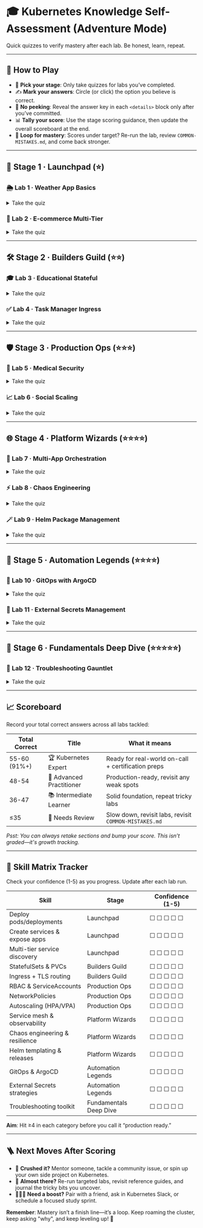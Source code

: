 # 🎓 Kubernetes Knowledge Self-Assessment (Adventure Mode)

Quick quizzes to verify mastery after each lab. Be honest, learn, repeat.

---

## 🚀 How to Play
- 🧭 **Pick your stage**: Only take quizzes for labs you’ve completed.
- ✍️ **Mark your answers**: Circle (or click) the option you believe is correct.
- 🔐 **No peeking**: Reveal the answer key in each `<details>` block only after you’ve committed.
- 📊 **Tally your score**: Use the stage scoring guidance, then update the overall scoreboard at the end.
- 🔁 **Loop for mastery**: Scores under target? Re-run the lab, review `COMMON-MISTAKES.md`, and come back stronger.

---

## 🧭 Stage 1 · Launchpad (⭐)

### 🌦️ Lab 1 · Weather App Basics
<details>
<summary>Take the quiz</summary>

1. **What command creates a deployment?**
   - [ ] A) `kubectl deploy weather-app --image=weather-app:latest`
   - [ ] B) `kubectl create deployment weather-app --image=weather-app:latest`
   - [ ] C) `kubectl apply -f deployment.yaml`
   - [ ] D) Both B and C
2. **What does `replicas: 3` mean in a Deployment?**
   - [ ] A) Create 3 different Deployments
   - [ ] B) Run 3 identical pods
   - [ ] C) Create 3 Services
   - [ ] D) Scale the cluster to 3 nodes
3. **How do you expose a deployment externally in Minikube?**
   - [ ] A) `kubectl expose deployment weather-app --type=ClusterIP`
   - [ ] B) `kubectl expose deployment weather-app --type=LoadBalancer` + `minikube tunnel`
   - [ ] C) `kubectl create service weather-app`
   - [ ] D) `kubectl port-forward`
4. **Command to see real-time pod status changes?**
   - [ ] A) `kubectl get pods --watch`
   - [ ] B) `kubectl describe pods`
   - [ ] C) `kubectl logs pods`
   - [ ] D) `kubectl status pods`
5. **A pod is in `CrashLoopBackOff`. First debugging step?**
   - [ ] A) Delete and recreate it
   - [ ] B) Check pod logs: `kubectl logs <pod-name>`
   - [ ] C) Restart the cluster
   - [ ] D) Change the image

**Answer key**: 1️⃣ D · 2️⃣ B · 3️⃣ B · 4️⃣ A · 5️⃣ B  
**Scoring**: 5/5 = ⭐⭐ Rocket ready · 3-4 = ⭐ Solid launch · ≤2 = 🔄 Re-fly Lab 1
</details>

### 🛒 Lab 2 · E-commerce Multi-Tier
<details>
<summary>Take the quiz</summary>

1. **How do backend pods discover the PostgreSQL service?**
   - [ ] A) Hardcoded IP address
   - [ ] B) DNS: `postgres.ecommerce-app.svc.cluster.local`
   - [ ] C) Environment variable only
   - [ ] D) They can’t communicate
2. **What does a ConfigMap provide?**
   - [ ] A) Sensitive password storage
   - [ ] B) Non-sensitive configuration data
   - [ ] C) Container images
   - [ ] D) Pod replicas
3. **Frontend connects to backend via?**
   - [ ] A) Pod IP directly
   - [ ] B) Service name (e.g., `backend-service`)
   - [ ] C) Node IP
   - [ ] D) External URL
4. **Why use multiple Services?**
   - [ ] A) Each tier needs its own load balancer
   - [ ] B) Separate concerns (frontend/backend/database)
   - [ ] C) Required by Kubernetes
   - [ ] D) No reason
5. **Command to check Service endpoints?**
   - [ ] A) `kubectl get services`
   - [ ] B) `kubectl get endpoints`
   - [ ] C) `kubectl describe service <name>`
   - [ ] D) Both B and C

**Answer key**: 1️⃣ B · 2️⃣ B · 3️⃣ B · 4️⃣ B · 5️⃣ D  
**Scoring**: 5/5 = ⭐⭐ Multi-tier master · 3-4 = ⭐ Keep refining · ≤2 = 🔄 Revisit Lab 2 routing
</details>

---

## 🛠️ Stage 2 · Builders Guild (⭐⭐)

### 🎓 Lab 3 · Educational Stateful
<details>
<summary>Take the quiz</summary>

1. **Difference between Deployment and StatefulSet?**
   - [ ] A) StatefulSet maintains pod identity/order; Deployment doesn’t
   - [ ] B) No difference
   - [ ] C) StatefulSet only for databases
   - [ ] D) Deployment is newer
2. **What is a PersistentVolumeClaim (PVC)?**
   - [ ] A) Request for storage by a pod
   - [ ] B) Physical disk
   - [ ] C) ConfigMap for storage
   - [ ] D) Service for volumes
3. **Why use StatefulSet for PostgreSQL?**
   - [ ] A) Data must survive pod restarts
   - [ ] B) Ordered deployment
   - [ ] C) Stable network identity
   - [ ] D) All of the above
4. **What happens to data if pod restarts?**
   - [ ] A) Lost forever
   - [ ] B) Persists if PVC attached
   - [ ] C) Automatically backed up
   - [ ] D) Duplicated
5. **Command to check persistent volumes?**
   - [ ] A) `kubectl get pv`
   - [ ] B) `kubectl get pvc`
   - [ ] C) Both A and B
   - [ ] D) `kubectl get volumes`

**Answer key**: 1️⃣ A · 2️⃣ A · 3️⃣ D · 4️⃣ B · 5️⃣ C  
**Scoring**: 5/5 = ⭐⭐⭐ Storage sage · 3-4 = ⭐⭐ Review persistence · ≤2 = 🔄 Replay Lab 3 slowly
</details>

### ✅ Lab 4 · Task Manager Ingress
<details>
<summary>Take the quiz</summary>

1. **What is Ingress?**
   - [ ] A) A type of Service
   - [ ] B) HTTP/HTTPS routing to Services
   - [ ] C) Firewall rules
   - [ ] D) Pod security
2. **Ingress requires what to work?**
   - [ ] A) Nothing—built in
   - [ ] B) Ingress Controller (nginx, traefik, etc.)
   - [ ] C) Cloud provider only
   - [ ] D) External DNS
3. **What does TLS in Ingress provide?**
   - [ ] A) Faster routing
   - [ ] B) HTTPS encryption
   - [ ] C) Load balancing
   - [ ] D) Service discovery
4. **Path-based routing example:**
   - [ ] A) `/api` → backend, `/` → frontend
   - [ ] B) Different ports
   - [ ] C) Different namespaces
   - [ ] D) Different clusters
5. **Check Ingress status:**
   - [ ] A) `kubectl get ingress`
   - [ ] B) `kubectl describe ingress <name>`
   - [ ] C) Check if ADDRESS field is populated
   - [ ] D) All of the above

**Answer key**: 1️⃣ B · 2️⃣ B · 3️⃣ B · 4️⃣ A · 5️⃣ D  
**Scoring**: 5/5 = ⭐⭐⭐ Ingress ace · 3-4 = ⭐⭐ Keep practicing · ≤2 = 🔄 Re-run Lab 4 configuration
</details>

---

## 🛡️ Stage 3 · Production Ops (⭐⭐⭐)

### 🏥 Lab 5 · Medical Security
<details>
<summary>Take the quiz</summary>

1. **What is RBAC?**
   - [ ] A) Resource-Based Access Control
   - [ ] B) Role-Based Access Control
   - [ ] C) Rule-Based Access Control
   - [ ] D) Random Access Control
2. **What does NetworkPolicy control?**
   - [ ] A) Internet access
   - [ ] B) Pod-to-pod communication
   - [ ] C) Service routing
   - [ ] D) Storage access
3. **Difference between Secret and ConfigMap?**
   - [ ] A) No difference
   - [ ] B) Secrets are base64 encoded
   - [ ] C) Secrets for sensitive data, ConfigMap for non-sensitive
   - [ ] D) Both B and C
4. **What is a ServiceAccount?**
   - [ ] A) User account
   - [ ] B) Identity for pods to access K8s API
   - [ ] C) Database account
   - [ ] D) Service configuration
5. **NetworkPolicy “Ingress” means?**
   - [ ] A) HTTP ingress controller
   - [ ] B) Incoming traffic TO the pod
   - [ ] C) Outgoing traffic FROM the pod
   - [ ] D) External traffic only

**Answer key**: 1️⃣ B · 2️⃣ B · 3️⃣ D · 4️⃣ B · 5️⃣ B  
**Scoring**: 5/5 = ⭐⭐⭐ Security sentinel · 3-4 = ⭐⭐ Review RBAC/NetworkPolicies · ≤2 = 🔄 Revisit Lab 5
</details>

### 📈 Lab 6 · Social Scaling
<details>
<summary>Take the quiz</summary>

1. **What does HorizontalPodAutoscaler (HPA) do?**
   - [ ] A) Increases pod memory
   - [ ] B) Adds more replicas based on metrics
   - [ ] C) Increases node count
   - [ ] D) Upgrades container images
2. **HPA requires what to function?**
   - [ ] A) Nothing
   - [ ] B) Metrics Server
   - [ ] C) Prometheus
   - [ ] D) Manual scaling
3. **Resource requests are needed for HPA because?**
   - [ ] A) HPA calculates % of requested resources
   - [ ] B) Security requirement
   - [ ] C) Not needed
   - [ ] D) Cost tracking
4. **What is VPA (VerticalPodAutoscaler)?**
   - [ ] A) Adds more pods
   - [ ] B) Increases CPU/memory of existing pods
   - [ ] C) Scales nodes
   - [ ] D) Same as HPA
5. **Check HPA status:**
   - [ ] A) `kubectl get hpa`
   - [ ] B) `kubectl describe hpa <name>`
   - [ ] C) `kubectl top pods`
   - [ ] D) All of the above

**Answer key**: 1️⃣ B · 2️⃣ B · 3️⃣ A · 4️⃣ B · 5️⃣ D  
**Scoring**: 5/5 = ⭐⭐⭐⭐ Scaling maestro · 3-4 = ⭐⭐⭐ Tune autoscaling · ≤2 = 🔄 Revisit Lab 6 metrics
</details>

---

## 🌐 Stage 4 · Platform Wizards (⭐⭐⭐⭐)

### 🧩 Lab 7 · Multi-App Orchestration
<details>
<summary>Take the quiz</summary>

1. **What is a Service Mesh?**
   - [ ] A) Multiple services
   - [ ] B) Infrastructure layer for service-to-service communication
   - [ ] C) Mesh network topology
   - [ ] D) Service discovery
2. **Istio provides what capabilities?**
   - [ ] A) Traffic management, security, observability
   - [ ] B) Just load balancing
   - [ ] C) Only monitoring
   - [ ] D) Container runtime
3. **What is a sidecar proxy?**
   - [ ] A) Extra container in pod handling networking
   - [ ] B) Secondary pod
   - [ ] C) Backup container
   - [ ] D) Security scanner
4. **Prometheus is used for?**
   - [ ] A) Log aggregation
   - [ ] B) Metrics collection and alerting
   - [ ] C) Container orchestration
   - [ ] D) CI/CD
5. **Grafana is used for?**
   - [ ] A) Metrics collection
   - [ ] B) Metrics visualization (dashboards)
   - [ ] C) Log storage
   - [ ] D) Container builds

**Answer key**: 1️⃣ B · 2️⃣ A · 3️⃣ A · 4️⃣ B · 5️⃣ B  
**Scoring**: 5/5 = ⭐⭐⭐⭐ Mesh mage · 3-4 = ⭐⭐⭐ Review Istio/observability · ≤2 = 🔄 Revisit Lab 7
</details>

### ⚡ Lab 8 · Chaos Engineering
<details>
<summary>Take the quiz</summary>

1. **What is Chaos Engineering?**
   - [ ] A) Breaking things randomly
   - [ ] B) Controlled experiments to test resilience
   - [ ] C) Stressing servers
   - [ ] D) Security testing
2. **Chaos Mesh can simulate what?**
   - [ ] A) Pod failures, network issues, I/O stress
   - [ ] B) Only pod deletions
   - [ ] C) Code bugs
   - [ ] D) User traffic
3. **Why practice chaos engineering?**
   - [ ] A) Find weaknesses before production incidents
   - [ ] B) Test recovery procedures
   - [ ] C) Validate monitoring/alerting
   - [ ] D) All of the above
4. **What is “blast radius” in chaos experiments?**
   - [ ] A) Scope of impact (pods, namespaces affected)
   - [ ] B) Server explosion
   - [ ] C) Network distance
   - [ ] D) Pod count
5. **Good chaos experiment practices?**
   - [ ] A) Start small (1 pod), expand gradually
   - [ ] B) Have rollback plan
   - [ ] C) Monitor during experiments
   - [ ] D) All of the above

**Answer key**: 1️⃣ B · 2️⃣ A · 3️⃣ D · 4️⃣ A · 5️⃣ D  
**Scoring**: 5/5 = ⭐⭐⭐⭐ Chaos tamer · 3-4 = ⭐⭐⭐ Keep experimenting · ≤2 = 🔄 Replay Lab 8
</details>

### 🪄 Lab 9 · Helm Package Management
<details>
<summary>Take the quiz</summary>

1. **What is Helm?**
   - [ ] A) Container runtime
   - [ ] B) Package manager for Kubernetes
   - [ ] C) Service mesh
   - [ ] D) Monitoring tool
2. **What is a Helm Chart?**
   - [ ] A) Performance graph
   - [ ] B) Package of Kubernetes resources with templates
   - [ ] C) Configuration file
   - [ ] D) Database schema
3. **Purpose of `values.yaml`?**
   - [ ] A) Store secrets
   - [ ] B) Define default configuration parameters
   - [ ] C) List dependencies
   - [ ] D) Template helpers
4. **Customize a chart during installation?**
   - [ ] A) Edit the chart directly
   - [ ] B) Use `--set` or pass a custom `--values` file
   - [ ] C) Modify templates in place
   - [ ] D) Change `Chart.yaml`
5. **What does `helm upgrade` do?**
   - [ ] A) Updates Helm CLI
   - [ ] B) Updates an existing release with new values/chart
   - [ ] C) Upgrades Kubernetes
   - [ ] D) Installs new chart

**Answer key**: 1️⃣ B · 2️⃣ B · 3️⃣ B · 4️⃣ B · 5️⃣ B  
**Scoring**: 5/5 = ⭐⭐⭐⭐ Helm hero · 3-4 = ⭐⭐⭐ Practice templating · ≤2 = 🔄 Repeat Lab 9 packaging
</details>

---

## 🤖 Stage 5 · Automation Legends (⭐⭐⭐⭐)

### 🚀 Lab 10 · GitOps with ArgoCD
<details>
<summary>Take the quiz</summary>

1. **What is GitOps?**
   - [ ] A) Git hosting service
   - [ ] B) Operational model where Git is the source of truth
   - [ ] C) Code deployment tool
   - [ ] D) Container registry
2. **What does ArgoCD do?**
   - [ ] A) Manages Git repositories
   - [ ] B) Continuously syncs the cluster with Git state
   - [ ] C) Builds container images
   - [ ] D) Monitors applications
3. **What triggers a deployment in GitOps?**
   - [ ] A) Manual `kubectl` commands
   - [ ] B) CI pipeline push
   - [ ] C) Git commit to the repository
   - [ ] D) Webhook calls only
4. **Main benefit of pull-based deployments?**
   - [ ] A) Faster deployments
   - [ ] B) No cluster credentials needed in CI
   - [ ] C) Smaller images
   - [ ] D) Better monitoring
5. **How do you rollback in GitOps?**
   - [ ] A) `kubectl rollout undo`
   - [ ] B) Git revert + ArgoCD sync
   - [ ] C) Delete pods
   - [ ] D) Redeploy manually

**Answer key**: 1️⃣ B · 2️⃣ B · 3️⃣ C · 4️⃣ B · 5️⃣ B  
**Scoring**: 5/5 = ⭐⭐⭐⭐ GitOps guru · 3-4 = ⭐⭐⭐ Review automation flow · ≤2 = 🔄 Revisit Lab 10
</details>

### 🔐 Lab 11 · External Secrets Management
<details>
<summary>Take the quiz</summary>

1. **What is External Secrets Operator (ESO)?**
   - [ ] A) Container image builder
   - [ ] B) Controller that syncs secrets from external systems
   - [ ] C) Kubernetes scheduler
   - [ ] D) Network policy manager
2. **Which CRD defines where external secrets are stored?**
   - [ ] A) ExternalSecret
   - [ ] B) SecretStore
   - [ ] C) SecretProvider
   - [ ] D) ExternalStore
3. **Main advantage of ESO over manual secret management?**
   - [ ] A) Faster pod startup
   - [ ] B) Automatic secret rotation from external sources
   - [ ] C) Smaller secret size
   - [ ] D) Better CPU performance
4. **What happens if the external secret backend becomes unavailable?**
   - [ ] A) All pods immediately fail
   - [ ] B) Existing Kubernetes secrets continue to work
   - [ ] C) Cluster stops functioning
   - [ ] D) All data is lost
5. **When would you use ClusterSecretStore vs SecretStore?**
   - [ ] A) ClusterSecretStore for single namespace; SecretStore for cluster-wide
   - [ ] B) ClusterSecretStore for cluster-wide; SecretStore for single namespace
   - [ ] C) They are identical
   - [ ] D) ClusterSecretStore is deprecated

**Answer key**: 1️⃣ B · 2️⃣ B · 3️⃣ B · 4️⃣ B · 5️⃣ B  
**Scoring**: 5/5 = ⭐⭐⭐⭐ Secrets sage · 3-4 = ⭐⭐⭐ Review ESO flows · ≤2 = 🔄 Revisit Lab 11
</details>

---

## 🧠 Stage 6 · Fundamentals Deep Dive (⭐⭐⭐⭐⭐)

### 🧠 Lab 12 · Troubleshooting Gauntlet
<details>
<summary>Take the quiz</summary>

1. **How do you filter pods by label when listing them?**
   - [ ] A) `kubectl get pods -l app=frontend`
   - [ ] B) `kubectl get pods --selector app=frontend`
   - [ ] C) Both A and B
   - [ ] D) `kubectl describe deployments`
2. **Best way to restart a deployment without deleting it manually?**
   - [ ] A) `kubectl delete pods -l app=my-app`
   - [ ] B) `kubectl rollout restart deployment my-app`
   - [ ] C) `kubectl scale deployment my-app --replicas=0`
   - [ ] D) `kubectl apply -f deployment.yaml`
3. **Command to confirm the latest rollout succeeded?**
   - [ ] A) `kubectl get deployments`
   - [ ] B) `kubectl rollout status deployment/weather-app`
   - [ ] C) `kubectl describe deployment weather-app`
   - [ ] D) `kubectl rollout history deployment/weather-app`
4. **If a Service shows no endpoints, where do you look first?**
   - [ ] A) ConfigMap definitions
   - [ ] B) Service selector vs. pod labels
   - [ ] C) ClusterRole bindings
   - [ ] D) Ingress host rules
5. **Which command helps reveal labels while listing pods?**
   - [ ] A) `kubectl get pods --show-labels`
   - [ ] B) `kubectl logs <pod>`
   - [ ] C) `kubectl edit deployment`
   - [ ] D) `kubectl port-forward deployment`

**Answer key**: 1️⃣ C · 2️⃣ B · 3️⃣ B · 4️⃣ B · 5️⃣ A  
**Scoring**: 5/5 = 🧙 Troubleshooting wizard · 3-4 = 🧠 Strong fundamentals · ≤2 = 🔄 Walk through Lab 12 drills again
</details>

---

## 📈 Scoreboard
Record your total correct answers across all labs tackled:

| Total Correct | Title | What it means |
| --- | --- | --- |
| 55-60 (91%+) | 🏆 Kubernetes Expert | Ready for real-world on-call + certification preps |
| 48-54 | 🌟 Advanced Practitioner | Production-ready, revisit any weak spots |
| 36-47 | 📚 Intermediate Learner | Solid foundation, repeat tricky labs |
| ≤35 | 🔄 Needs Review | Slow down, revisit labs, revisit `COMMON-MISTAKES.md`

_Psst: You can always retake sections and bump your score. This isn’t graded—it's growth tracking._

---

## 🧮 Skill Matrix Tracker
Check your confidence (1-5) as you progress. Update after each lab run.

| Skill | Stage | Confidence (1-5) |
| --- | --- | --- |
| Deploy pods/deployments | Launchpad | ☐ ☐ ☐ ☐ ☐ |
| Create services & expose apps | Launchpad | ☐ ☐ ☐ ☐ ☐ |
| Multi-tier service discovery | Launchpad | ☐ ☐ ☐ ☐ ☐ |
| StatefulSets & PVCs | Builders Guild | ☐ ☐ ☐ ☐ ☐ |
| Ingress + TLS routing | Builders Guild | ☐ ☐ ☐ ☐ ☐ |
| RBAC & ServiceAccounts | Production Ops | ☐ ☐ ☐ ☐ ☐ |
| NetworkPolicies | Production Ops | ☐ ☐ ☐ ☐ ☐ |
| Autoscaling (HPA/VPA) | Production Ops | ☐ ☐ ☐ ☐ ☐ |
| Service mesh & observability | Platform Wizards | ☐ ☐ ☐ ☐ ☐ |
| Chaos engineering & resilience | Platform Wizards | ☐ ☐ ☐ ☐ ☐ |
| Helm templating & releases | Platform Wizards | ☐ ☐ ☐ ☐ ☐ |
| GitOps & ArgoCD | Automation Legends | ☐ ☐ ☐ ☐ ☐ |
| External Secrets strategies | Automation Legends | ☐ ☐ ☐ ☐ ☐ |
| Troubleshooting toolkit | Fundamentals Deep Dive | ☐ ☐ ☐ ☐ ☐ |

**Aim**: Hit ≥4 in each category before you call it “production ready.”

---

## 🪜 Next Moves After Scoring
- 🥇 **Crushed it?** Mentor someone, tackle a community issue, or spin up your own side project on Kubernetes.
- 🔁 **Almost there?** Re-run targeted labs, revisit reference guides, and journal the tricky bits you uncover.
- 🧑‍🤝‍🧑 **Need a boost?** Pair with a friend, ask in Kubernetes Slack, or schedule a focused study sprint.

**Remember**: Mastery isn’t a finish line—it’s a loop. Keep roaming the cluster, keep asking "why", and keep leveling up! 🚀
